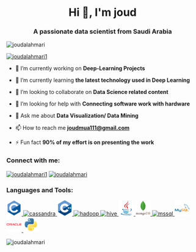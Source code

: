 <h1 align="center">Hi 👋, I'm joud</h1>
<h3 align="center">A passionate data scientist from Saudi Arabia</h3>

<p align="left"> <img src="https://komarev.com/ghpvc/?username=joudalahmari&label=Profile%20views&color=0e75b6&style=flat" alt="joudalahmari" /> </p>

<p align="left"> <a href="https://twitter.com/joudalahmari1" target="blank"><img src="https://img.shields.io/twitter/follow/joudalahmari1?logo=twitter&style=for-the-badge" alt="joudalahmari1" /></a> </p>

- 🔭 I’m currently working on **Deep-Learning Projects**

- 🌱 I’m currently learning **the latest technology used in Deep Learning**

- 👯 I’m looking to collaborate on **Data Science related content**

- 🤝 I’m looking for help with **Connecting software work with hardware**

- 💬 Ask me about **Data Visualization/ Data Mining**

- 📫 How to reach me **joudmua111@gmail.com**

- ⚡ Fun fact **90% of my effort is on presenting the work**

<h3 align="left">Connect with me:</h3>
<p align="left">
<a href="https://twitter.com/joudalahmari1" target="blank"><img align="center" src="https://raw.githubusercontent.com/rahuldkjain/github-profile-readme-generator/master/src/images/icons/Social/twitter.svg" alt="joudalahmari1" height="30" width="40" /></a>
<a href="https://linkedin.com/in/joudalahmari" target="blank"><img align="center" src="https://raw.githubusercontent.com/rahuldkjain/github-profile-readme-generator/master/src/images/icons/Social/linked-in-alt.svg" alt="joudalahmari" height="30" width="40" /></a>
</p>

<h3 align="left">Languages and Tools:</h3>
<p align="left"> <a href="https://www.cprogramming.com/" target="_blank" rel="noreferrer"> <img src="https://raw.githubusercontent.com/devicons/devicon/master/icons/c/c-original.svg" alt="c" width="40" height="40"/> </a> <a href="https://cassandra.apache.org/" target="_blank" rel="noreferrer"> <img src="https://www.vectorlogo.zone/logos/apache_cassandra/apache_cassandra-icon.svg" alt="cassandra" width="40" height="40"/> </a> <a href="https://www.w3schools.com/cpp/" target="_blank" rel="noreferrer"> <img src="https://raw.githubusercontent.com/devicons/devicon/master/icons/cplusplus/cplusplus-original.svg" alt="cplusplus" width="40" height="40"/> </a> <a href="https://hadoop.apache.org/" target="_blank" rel="noreferrer"> <img src="https://www.vectorlogo.zone/logos/apache_hadoop/apache_hadoop-icon.svg" alt="hadoop" width="40" height="40"/> </a> <a href="https://hive.apache.org/" target="_blank" rel="noreferrer"> <img src="https://www.vectorlogo.zone/logos/apache_hive/apache_hive-icon.svg" alt="hive" width="40" height="40"/> </a> <a href="https://www.java.com" target="_blank" rel="noreferrer"> <img src="https://raw.githubusercontent.com/devicons/devicon/master/icons/java/java-original.svg" alt="java" width="40" height="40"/> </a> <a href="https://www.mongodb.com/" target="_blank" rel="noreferrer"> <img src="https://raw.githubusercontent.com/devicons/devicon/master/icons/mongodb/mongodb-original-wordmark.svg" alt="mongodb" width="40" height="40"/> </a> <a href="https://www.microsoft.com/en-us/sql-server" target="_blank" rel="noreferrer"> <img src="https://www.svgrepo.com/show/303229/microsoft-sql-server-logo.svg" alt="mssql" width="40" height="40"/> </a> <a href="https://www.mysql.com/" target="_blank" rel="noreferrer"> <img src="https://raw.githubusercontent.com/devicons/devicon/master/icons/mysql/mysql-original-wordmark.svg" alt="mysql" width="40" height="40"/> </a> <a href="https://www.oracle.com/" target="_blank" rel="noreferrer"> <img src="https://raw.githubusercontent.com/devicons/devicon/master/icons/oracle/oracle-original.svg" alt="oracle" width="40" height="40"/> </a> <a href="https://www.python.org" target="_blank" rel="noreferrer"> <img src="https://raw.githubusercontent.com/devicons/devicon/master/icons/python/python-original.svg" alt="python" width="40" height="40"/> </a> </p>

<p><img align="center" src="https://github-readme-stats.vercel.app/api/top-langs?username=joudalahmari&show_icons=true&locale=en&layout=compact" alt="joudalahmari" /></p>
